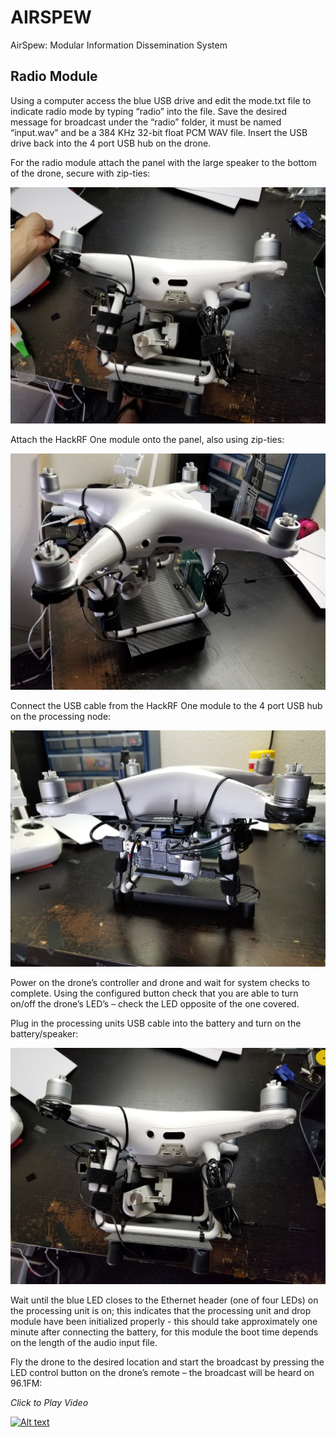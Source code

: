 
# AIRSPEW
AirSpew: Modular Information Dissemination System

## Radio Module
Using a computer access the blue USB drive and edit the mode.txt file to indicate radio mode by typing “radio” into the file. Save the desired message for broadcast under the “radio” folder, it must be named “input.wav” and be a 384 KHz 32-bit float PCM WAV file. Insert the USB drive back into the 4 port USB hub on the drone.

For the radio module attach the panel with the large speaker to the bottom of the drone, secure with zip-ties:

![FTG AirSpew Logo](/media/pictures/Radio_Side.jpg)

Attach the HackRF One module onto the panel, also using zip-ties:

![FTG AirSpew Logo](/media/pictures/Radio_Top.jpg)

Connect the USB cable from the HackRF One module to the 4 port USB hub on the processing node:

![FTG AirSpew Logo](/media/pictures/Radio-PU.jpg)

Power on the drone’s controller and drone and wait for system checks to complete. Using the configured button check that you are able to turn on/off the drone’s LED’s – check the LED opposite of the one covered.

Plug in the processing units USB cable into the battery and turn on the battery/speaker:

![FTG AirSpew Logo](/media/pictures/Radio_Side_B.jpg)

Wait until the blue LED closes to the Ethernet header (one of four LEDs) on the processing unit is on; this indicates that the processing unit and drop module have been initialized properly - this should take approximately one minute after connecting the battery, for this module the boot time depends on the length of the audio input file.

Fly the drone to the desired location and start the broadcast by pressing the LED control button on the drone’s remote – the broadcast will be heard on 96.1FM:

*Click to Play Video*

[![Alt text](https://img.youtube.com/vi/qCI9H9dysWo/0.jpg)](https://www.youtube.com/watch?v=qCI9H9dysWo)
